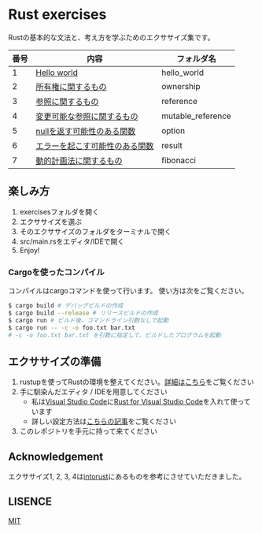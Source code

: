 # Rust exercises

Rustの基本的な文法と、考え方を学ぶためのエクササイズ集です。

|番号|内容|フォルダ名|
|--|---|--------|
|1|[Hello world](exercises/hello_world/)|hello_world|
|2|[所有権に関するもの](exercises/ownership/)|ownership|
|3|[参照に関するもの](exercises/reference/)|reference|
|4|[変更可能な参照に関するもの](exercises/mutable_reference/)|mutable_reference|
|5|[nullを返す可能性のある関数](exercises/option/)|option|
|6|[エラーを起こす可能性のある関数](/exercises/result/)|result|
|7|[動的計画法に関するもの](exercises/fibonacci/)|fibonacci|

## 楽しみ方

1. exercisesフォルダを開く
2. エクササイズを選ぶ
3. そのエクササイズのフォルダをターミナルで開く
4. src/main.rsをエディタ/IDEで開く
5. Enjoy!

### Cargoを使ったコンパイル

コンパイルはcargoコマンドを使って行います。
使い方は次をご覧ください。

~~~sh
$ cargo build # デバッグビルドの作成
$ cargo build --release # リリースビルドの作成
$ cargo run # ビルド後、コマンドライン引数なしで起動
$ cargo run -- -c -o foo.txt bar.txt 
# -c -o foo.txt bar.txt を引数に指定して、ビルドしたプログラムを起動
~~~

## エクササイズの準備

1. rustupを使ってRustの環境を整えてください。[詳細はこちら](http://qiita.com/chikoski/items/b6461367e8c3875bb235)をご覧ください
2. 手に馴染んだエディタ / IDEを用意してください
   - 私は[Visual Studio Code](https://code.visualstudio.com/)に[Rust for Visual Studio Code](https://github.com/editor-rs/vscode-rust)を入れて使っています
   - 詳しい設定方法は[こちらの記事](http://qiita.com/skitoy4321/items/0bf6826f948720bed821)をご覧ください
3. このレポジトリを手元に持って来てください

## Acknowledgement 

エクササイズ1, 2, 3, 4は[intorust](https://intorust.com/)にあるものを参考にさせていただきました。

## LISENCE

[MIT](LICENSE)